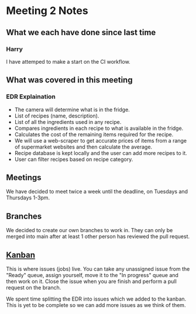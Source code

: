 # Meeting 2 Notes
## What we each have done since last time
### Harry
I have attemped to make a start on the CI workflow.
## What was covered in this meeting
### EDR Explaination
* The camera will determine what is in the fridge.
* List of recipes (name, description).
* List of all the ingredients used in any recipe.
* Compares ingredients in each recipe to what is available in the fridge.
* Calculates the cost of the remaining items required for the recipe.
* We will use a web-scraper to get accurate prices of items from a range of supermarket websites and then calculate the average.
* Recipe database is kept locally and the user can add more recipes to it.
* User can filter recipes based on recipe category.
## Meetings
We have decided to meet twice a week until the deadline, on Tuesdays and Thursdays 1-3pm.
## Branches
We decided to create our own branches to work in. They can only be merged into main after at least 1 other person has reviewed the pull request.
## [Kanban](https://github.com/users/harryz8/projects/1/views/1)
This is where issues (jobs) live. You can take any unassigned issue from the "Ready" queue, assign yourself, move it to the "In progress" queue and then work on it. Close the issue when you are finish and perform a pull request on the branch.

We spent time splitting the EDR into issues which we added to the kanban. This is yet to be complete so we can add more issues as we think of them.
